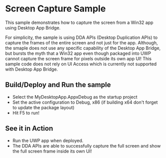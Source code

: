 ﻿# Screen Capture Sample

This sample demonstrates how to capture the screen from a Win32 app using Desktop App Bridge.  

For simplicity, the sample is using DDA APIs (Desktop Duplication APIs) to capture the frames of the entire screen and not just for the app.   Although, the smaple does not use any specific capability of the Desktop App Bridge, but bursts the myth that a Win32 app even though packaged into UWP cannot capture the screen frame for pixels outside its own app UI!   This sample code does not rely on UI Access which is currently not supported with Desktop App Bridge.


Build/Deploy and Run the sample
-------------------------------

- Select the MyDesktopApp.AppxDebug as the startup project
- Set the active configuration to Debug, x86 (if building x64 don't forget to update the package layout)
- Hit F5 to run!


See it in Action
----------------

- Run the UWP app when deployed.
- The DDA APIs are able to successfully capture the full screen and show the full screen frame inside its own UI!
